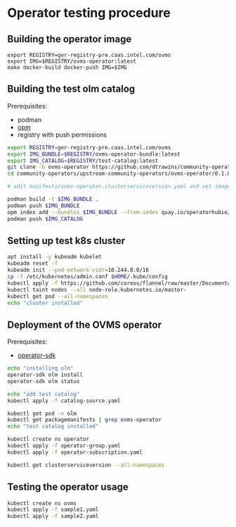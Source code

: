 # Operator testing procedure

## Building the operator image 

```
export REGISTRY=ger-registry-pre.caas.intel.com/ovms
export IMG=$REGISTRY/ovms-operator:latest
make docker-build docker-push IMG=$IMG
```

## Building the test olm catalog

Prerequisites:
- podman
- [opm](https://github.com/operator-framework/operator-registry/releases/latest) 
- registry with push permissions

```bash
export REGISTRY=ger-registry-pre.caas.intel.com/ovms
export IMG_BUNDLE=$REGISTRY/ovms-operator-bundle:latest
export IMG_CATALOG=$REGISTRY/test-catalog:latest
git clone -b ovms-operator https://github.com/dtrawins/community-operators
cd community-operators/upstream-community-operators/ovms-operator/0.1.0

# edit manifests/ovms-operator.clusterserviceversion.yaml and set image: to point to the test operator image

podman build -t $IMG_BUNDLE .
podman push $IMG_BUNDLE
opm index add --bundles $IMG_BUNDLE --from-index quay.io/operatorhubio/catalog:latest --tag $IMG_CATALOG
podman push $IMG_CATALOG
```

## Setting up test k8s cluster
```bash 
apt install -y kubeadm kubelet
kubeadm reset -f
kubeadm init --pod-network-cidr=10.244.0.0/16
cp -f /etc/kubernetes/admin.conf $HOME/.kube/config
kubectl apply -f https://github.com/coreos/flannel/raw/master/Documentation/kube-flannel.yml
kubectl taint nodes --all node-role.kubernetes.io/master-
kubectl get pod --all-namespaces
echo "cluster installed"
```
## Deployment of the OVMS operator
Prerequisites:
- [operator-sdk](https://github.com/operator-framework/operator-sdk)

```bash
echo "installing olm"
operator-sdk olm install
operator-sdk olm status

echo "add test catalog"
kubectl apply -f catalog-source.yaml

kubectl get pod -n olm
kubectl get packagemanifests | grep ovms-operator
echo "test catalog installed"

kubectl create ns operator
kubectl apply -f operator-group.yaml
kubectl apply -f operator-subscription.yaml

kubectl get clusterserviceversion --all-namespaces
```

## Testing the operator usage
```bash
kubectl create ns ovms
kubectl apply -f sample1.yaml
kubectl apply -f sample2.yaml
```